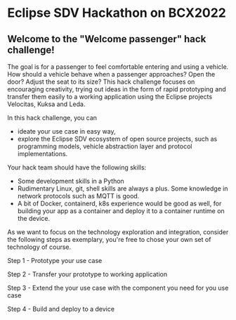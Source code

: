 # Eclipse SDV Hackathon on BCX2022
## Welcome to the "Welcome passenger" hack challenge! 

The goal is for a passenger to feel comfortable entering and using a vehicle. How should a vehicle behave when a passenger approaches? Open the door? Adjust the seat to its size? This hack challenge focuses on encouraging creativity, trying out ideas in the form of rapid prototyping and transfer them easily to a working application using the Eclipse projects Velocitas, Kuksa and Leda.

In this hack challenge, you can
- ideate your use case in easy way,
- explore the Eclipse SDV ecosystem of open source projects, such as programming models, vehicle abstraction layer and protocol implementations.

Your hack team should have the following skills:
- Some development skills in a Python
- Rudimentary Linux, git, shell skills are always a plus. Some knowledge in network protocols such as MQTT is good.
- A bit of Docker, containerd, k8s experience would be good as well, for building your app as a container and deploy it to a container runtime on the device.

As we want to focus on the technology exploration and integration, consider the following steps as exemplary, you're free to chose your own set of technology of course.

Step 1 - Prototype your use case

Step 2 - Transfer your prototype to working application

Step 3 - Extend the your use case with the component you need for you use case

Step 4 - Build and deploy to a device

